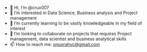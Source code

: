 - 👋 Hi, I’m @crux007
- 👀 I’m interested in Data Science, Business analysis and Project management
- 🌱 I’m currently learning to be vastly knowledgeable in my field of interest
- 💞️ I’m looking to collaborate on projects that requires Project management, data scientist and business analytical skills
- 📫 How to reach me: onuorahvc@gmail.com

<!---
crux007/crux007 is a ✨ special ✨ repository because its `README.md` (this file) appears on your GitHub profile.
You can click the Preview link to take a look at your changes.
--->
